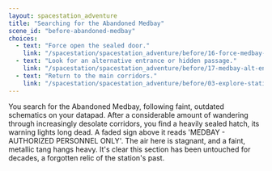 ```yaml
---
layout: spacestation_adventure
title: "Searching for the Abandoned Medbay"
scene_id: "before-abandoned-medbay"
choices:
  - text: "Force open the sealed door."
    link: "/spacestation/spacestation_adventure/before/16-force-medbay-door"
  - text: "Look for an alternative entrance or hidden passage."
    link: "/spacestation/spacestation_adventure/before/17-medbay-alt-entrance"
  - text: "Return to the main corridors."
    link: "/spacestation/spacestation_adventure/before/03-explore-station"
---
```


You search for the Abandoned Medbay, following faint, outdated schematics on your datapad. After a considerable amount of wandering through increasingly desolate corridors, you find a heavily sealed hatch, its warning lights long dead. A faded sign above it reads 'MEDBAY - AUTHORIZED PERSONNEL ONLY'. The air here is stagnant, and a faint, metallic tang hangs heavy. It's clear this section has been untouched for decades, a forgotten relic of the station's past.
